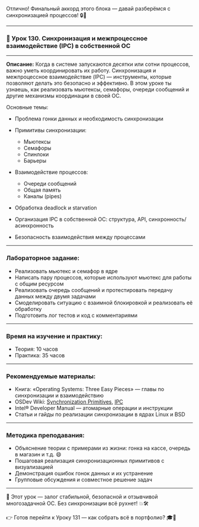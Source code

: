Отлично! Финальный аккорд этого блока — давай разберёмся с синхронизацией процессов! 🔒🧠

---

### 🔹 Урок 130. Синхронизация и межпроцессное взаимодействие (IPC) в собственной ОС

---

**Описание:**
Когда в системе запускаются десятки или сотни процессов, важно уметь координировать их работу. Синхронизация и межпроцессное взаимодействие (IPC) — инструменты, которые позволяют делать это безопасно и эффективно. В этом уроке ты узнаешь, как реализовать мьютексы, семафоры, очереди сообщений и другие механизмы координации в своей ОС.

Основные темы:

* Проблема гонки данных и необходимость синхронизации
* Примитивы синхронизации:

  * Мьютексы
  * Семафоры
  * Спинлоки
  * Барьеры
* Взаимодействие процессов:

  * Очереди сообщений
  * Общая память
  * Каналы (pipes)
* Обработка deadlock и starvation
* Организация IPC в собственной ОС: структура, API, синхронность/асинхронность
* Безопасность взаимодействия между процессами

---

### Лабораторное задание:

* Реализовать мьютекс и семафор в ядре
* Написать пару процессов, которые используют мьютекс для работы с общим ресурсом
* Реализовать очередь сообщений и протестировать передачу данных между двумя задачами
* Смоделировать ситуацию с взаимной блокировкой и реализовать её обработку
* Подготовить лог тестов и код с комментариями

---

### Время на изучение и практику:

* Теория: 10 часов
* Практика: 35 часов

---

### Рекомендуемые материалы:

* Книга: «Operating Systems: Three Easy Pieces» — главы по синхронизации и взаимодействию
* OSDev Wiki: [Synchronization Primitives](https://wiki.osdev.org/Synchronization_Primitives), [IPC](https://wiki.osdev.org/IPC)
* Intel® Developer Manual — атомарные операции и инструкции
* Статьи и гайды по реализации синхронизации в ядрах Linux и BSD

---

### Методика преподавания:

* Объяснение теории с примерами из жизни: гонка на кассе, очередь в магазин и т.д. 😄
* Пошаговая реализация синхронизационных примитивов с визуализацией
* Демонстрация ошибок гонок данных и их устранение
* Групповые обсуждения и совместное решение задач

---

🔄 Этот урок — залог стабильной, безопасной и отзывчивой многозадачной ОС. Без синхронизации всё рухнет! 💥🛠️

👉 Готов перейти к Уроку 131 — как собрать всё в портфолио? 🎓📁
